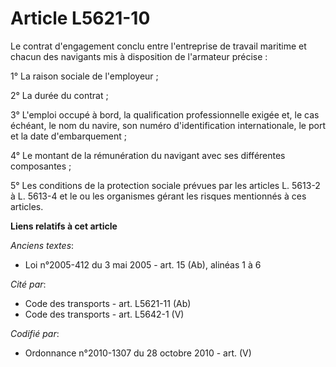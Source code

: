 # Article L5621-10

Le contrat d'engagement conclu entre l'entreprise de travail maritime et chacun des navigants mis à disposition de l'armateur
précise :

1° La raison sociale de l'employeur ;

2° La durée du contrat ;

3° L'emploi occupé à bord, la qualification professionnelle exigée et, le cas échéant, le nom du navire, son numéro
d'identification internationale, le port et la date d'embarquement ;

4° Le montant de la rémunération du navigant avec ses différentes composantes ;

5° Les conditions de la protection sociale prévues par les articles L. 5613-2 à L. 5613-4 et le ou les organismes gérant les
risques mentionnés à ces articles.

**Liens relatifs à cet article**

_Anciens textes_:

  - Loi n°2005-412 du 3 mai 2005 - art. 15 (Ab), alinéas 1 à 6

_Cité par_:

  - Code des transports - art. L5621-11 (Ab)
  - Code des transports - art. L5642-1 (V)

_Codifié par_:

  - Ordonnance n°2010-1307 du 28 octobre 2010 - art. (V)
